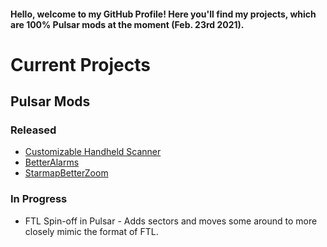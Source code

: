 #### Hello, welcome to my GitHub Profile! Here you'll find my projects, which are 100% Pulsar mods at the moment (Feb. 23rd 2021).


# Current Projects


## Pulsar Mods
### Released
* [Customizable Handheld Scanner](https://github.com/craziness924/Customizable-Handheld-Scanner)
* [BetterAlarms](https://github.com/craziness924/BetterAlarms)
* [StarmapBetterZoom](https://github.com/craziness924/StarmapBetterZoom)

### In Progress
* FTL Spin-off in Pulsar - Adds sectors and moves some around to more closely mimic the format of FTL. 








